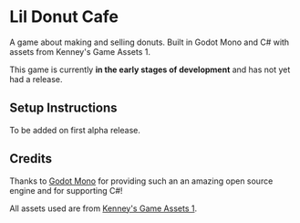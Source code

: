 # Lil Donut Cafe
A game about making and selling donuts. Built in Godot Mono and C# with assets from Kenney's Game Assets 1.

This game is currently **in the early stages of development** and has not yet had a release.

## Setup Instructions
To be added on first alpha release.

## Credits
Thanks to [Godot Mono](https://godotengine.org/) for providing such an an amazing open source engine and for supporting C#!

All assets used are from [Kenney's Game Assets 1](https://kenney.itch.io/kenney-game-assets-1).